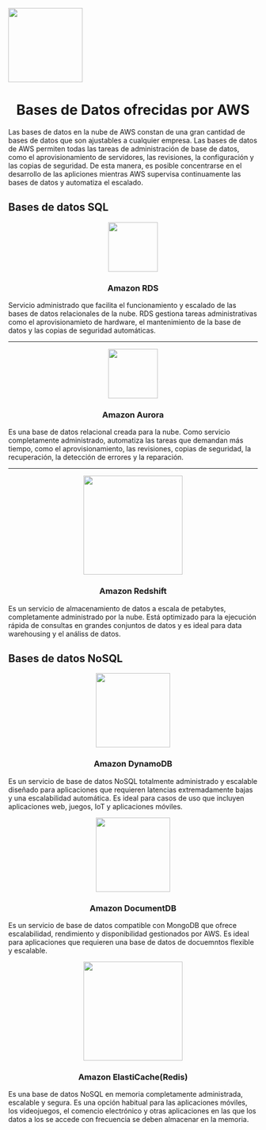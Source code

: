 <p align="left""><img src="https://semanadelcannabis.cayetano.edu.pe/assets/img/logo-upch.png" width="150">
<h1 align="center">Bases de Datos ofrecidas por AWS</h1>
</p>

<p>
Las bases de datos en la nube de AWS constan de una gran cantidad de bases de datos que son ajustables a cualquier empresa. Las bases de datos de AWS permiten todas las tareas de administración de base de datos, como el aprovisionamiento de servidores, las revisiones, la configuración y las copias de seguridad. De esta manera, es posible concentrarse en el desarrollo de las apliciones mientras AWS supervisa continuamente las bases de datos y automatiza el escalado.
</p>
<h2>Bases de datos SQL</h2>
<p align="center">
<img src="https://static-00.iconduck.com/assets.00/aws-rds-icon-1817x2048-npv8h8zj.png"  width="100">
<h3 align="center">Amazon RDS</h3>
</p>
<p>Servicio administrado que facilita el funcionamiento y escalado de las bases de datos relacionales de la nube. RDS gestiona tareas administrativas como el aprovisionamieto de hardware, el mantenimiento de la base de datos y las copias de seguridad automáticas. </p>

<hr>
<p align="center">
<img src="https://lumigo.io/wp-content/uploads/2020/07/Amazon-Aurora@4x.png"  width="100">
<h3 align="center">Amazon Aurora</h3>
</p>
<p>Es una base de datos relacional creada para la nube. Como servicio completamente administrado, automatiza las tareas que demandan más tiempo, como el aprovisionamiento, las revisiones, copias de seguridad, la recuperación, la detección de errores y la reparación.

</p>

<hr>
<p align="center">
<img src="https://www.martechforum.com/wp-content/uploads/2015/08/AWS-Redshift-1.png"  width="200">
<h3 align="center">Amazon Redshift</h3>
</p>
<p>
Es un servicio de almacenamiento de datos a escala de petabytes, completamente administrado por la nube. Está optimizado para la ejecución rápida de consultas en grandes conjuntos de datos y es ideal para data warehousing y el análiss de datos.

</p>




<h2>Bases de datos NoSQL</h2>
<p align="center">
<img src="https://www.martechforum.com/wp-content/uploads/2015/08/AmazonDynamoDB.png"  width="150">
<h3 align="center">Amazon DynamoDB</h3>
</p>
<p>
Es un servicio de base de datos NoSQL totalmente administrado y escalable diseñado para aplicaciones que requieren latencias extremadamente bajas y una escalabilidad automática. Es ideal para casos de uso que incluyen aplicaciones web, juegos, IoT y aplicaciones móviles.
</p>

<p align="center">
<img src="https://encrypted-tbn0.gstatic.com/images?q=tbn:ANd9GcSw75R1iyby7qFf_0f_5xstv7_8rVoB1nLTgg&s"  width="150">
<h3 align="center">Amazon DocumentDB</h3>
</p>
<p>
Es un servicio de base de datos compatible con MongoDB que ofrece escalabilidad, rendimiento y disponibilidad gestionados por AWS. Es ideal para aplicaciones que requieren una base de datos de docuemntos flexible y escalable. 
</p>

<p align="center">
<img src="https://d2908q01vomqb2.cloudfront.net/887309d048beef83ad3eabf2a79a64a389ab1c9f/2021/08/10/AWS_ElastiCache_Icon-1.png"  width="200">
<h3 align="center">Amazon ElastiCache(Redis)</h3>
</p>
<p>
Es una base de datos NoSQL en memoria completamente administrada, escalable y segura. Es una opción habitual para las aplicaciones móviles, los videojuegos, el comencio electrónico y otras aplicaciones en las que los datos a los se accede con frecuencia se deben almacenar en la memoria.
</p>

